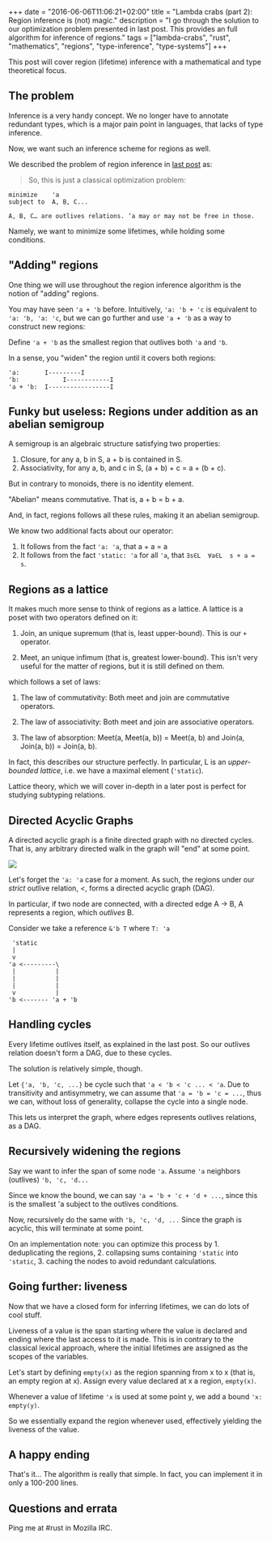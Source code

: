 +++
date = "2016-06-06T11:06:21+02:00"
title = "Lambda crabs (part 2): Region inference is (not) magic."
description = "I go through the solution to our optimization problem presented in last post. This provides an full algorithm for inference of regions."
tags = ["lambda-crabs", "rust", "mathematics", "regions", "type-inference", "type-systems"]
+++

This post will cover region (lifetime) inference with a mathematical and type
theoretical focus.

## The problem

Inference is a very handy concept. We no longer have to annotate redundant
types, which is a major pain point in languages, that lacks of type inference.

Now, we want such an inference scheme for regions as well.

We described the problem of region inference in [last post](/blog/lambda_crabs_1/) as:

> So, this is just a classical optimization problem:

  ```
  minimize    'a
  subject to  A, B, C...

  A, B, C… are outlives relations. ‘a may or may not be free in those.
  ```

Namely, we want to minimize some lifetimes, while holding some conditions.

## "Adding" regions

One thing we will use throughout the region inference algorithm is the notion of "adding" regions.

You may have seen `'a + 'b` before. Intuitively, `'a: 'b + 'c` is equivalent to
`'a: 'b, 'a: 'c`, but we can go further and use `'a + 'b` as a way to construct
new regions:

Define `'a + 'b` as the smallest region that outlives both `'a` and `'b`.

In a sense, you "widen" the region until it covers both regions:

```
'a:       I---------I
'b:            I------------I
'a + 'b:  I-----------------I
```

## Funky but useless: Regions under addition as an abelian semigroup

A semigroup is an algebraic structure satisfying two properties:

1. Closure, for any a, b in S, a + b is contained in S.
2. Associativity, for any a, b, and c in S, (a + b) + c = a + (b + c).

But in contrary to monoids, there is no identity element.

"Abelian" means commutative. That is, a + b = b + a.

And, in fact, regions follows all these rules, making it an abelian semigroup.

We know two additional facts about our operator:

1. It follows from the fact `'a: 'a`, that a + a = a
2. It follows from the fact `'static: 'a` for all `'a`, that `∃s∈L  ∀a∈L  s + a = s`.

## Regions as a lattice

It makes much more sense to think of regions as a lattice. A lattice is a poset
with two operators defined on it:

1. Join, an unique supremum (that is, least upper-bound). This is our `+`
   operator.

2. Meet, an unique infimum (that is, greatest lower-bound). This isn't very
   useful for the matter of regions, but it is still defined on them.

which follows a set of laws:

1. The law of commutativity: Both meet and join are commutative operators.

2. The law of associativity: Both meet and join are associative operators.

3. The law of absorption: Meet(a, Meet(a, b)) = Meet(a, b) and Join(a, Join(a, b)) = Join(a, b).

In fact, this describes our structure perfectly. In particular, L is an
_upper-bounded lattice_, i.e. we have a maximal element (`'static`).

Lattice theory, which we will cover in-depth in a later post is perfect for
studying subtyping relations.

## Directed Acyclic Graphs

A directed acyclic graph is a finite directed graph with no directed cycles.
That is, any arbitrary directed walk in the graph will "end" at some point.

![](https://upload.wikimedia.org/wikipedia/commons/6/61/Polytree.svg)

Let's forget the `'a: 'a` case for a moment. As such, the regions under our
_strict_ outlive relation, _<_, forms a directed acyclic graph (DAG).

In particular, if two node are connected, with a directed edge A → B, A
represents a region, which _outlives_ B.

Consider we take a reference `&'b T` where `T: 'a`

```
 'static
 |
 v
'a <---------\
 |           |
 |           |
 |           |
 v           |
'b <------- 'a + 'b
```

## Handling cycles

Every lifetime outlives itself, as explained in the last post. So our outlives
relation doesn't form a DAG, due to these cycles.

The solution is relatively simple, though.

Let `{'a, 'b, 'c, ...}` be cycle such that `'a < 'b < 'c ... < 'a`. Due to
transitivity and antisymmetry, we can assume that `'a = 'b = 'c = ...`, thus we
can, without loss of generality, collapse the cycle into a single node.

This lets us interpret the graph, where edges represents outlives relations, as
a DAG.

## Recursively widening the regions

Say we want to infer the span of some node `'a`. Assume `'a` neighbors (outlives)
`'b, 'c, 'd...`

Since we know the bound, we can say `'a = 'b + 'c + 'd + ...`, since this is the
smallest 'a subject to the outlives conditions.

Now, recursively do the same with `'b, 'c, 'd, ...` Since the graph is acyclic,
this will terminate at some point.

On an implementation note: you can optimize this process by 1. deduplicating
the regions, 2. collapsing sums containing `'static` into `'static`, 3. caching the
nodes to avoid redundant calculations.

## Going further: liveness

Now that we have a closed form for inferring lifetimes, we can do lots of cool stuff.

Liveness of a value is the span starting where the value is declared and ending
where the last access to it is made. This is in contrary to the classical
lexical approach, where the initial lifetimes are assigned as the scopes of the
variables.

Let's start by defining `empty(x)` as the region spanning from x to x (that is,
an empty region at x). Assign every value declared at x a region, `empty(x)`.

Whenever a value of lifetime `'x` is used at some point y, we add a bound `'x:
empty(y)`.

So we essentially expand the region whenever used, effectively yielding the
liveness of the value.

## A happy ending

That's it... The algorithm is really that simple. In fact, you can implement it
in only a 100-200 lines.

## Questions and errata

Ping me at #rust in Mozilla IRC.
